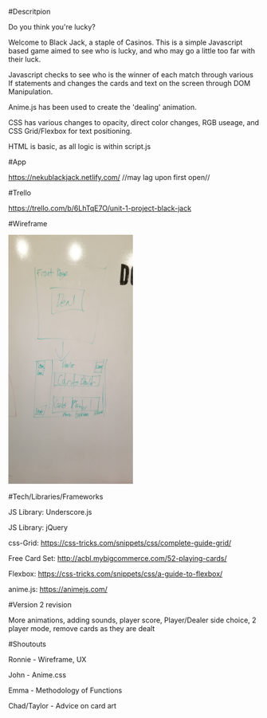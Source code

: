 #Descritpion

Do you think you're lucky?

Welcome to Black Jack, a staple of Casinos. This is a simple Javascript based game aimed to see who is lucky, and who may go a little too far with their luck.

Javascript checks to see who is the winner of each match through various If statements and changes the cards and text on the screen through DOM Manipulation. 

Anime.js has been used to create the 'dealing' animation.

CSS has various changes to opacity, direct color changes, RGB useage, and CSS Grid/Flexbox for text positioning.

HTML is basic, as all logic is within script.js

#App

https://nekublackjack.netlify.com/ //may lag upon first open//

#Trello

https://trello.com/b/6LhTqE7O/unit-1-project-black-jack

#Wireframe

<img src='BlackJackWireframe.jpg' alt="Wireframe" height="500" width="250">

#Tech/Libraries/Frameworks

JS Library: Underscore.js

JS Library: jQuery

css-Grid: https://css-tricks.com/snippets/css/complete-guide-grid/

Free Card Set: http://acbl.mybigcommerce.com/52-playing-cards/

Flexbox: https://css-tricks.com/snippets/css/a-guide-to-flexbox/

anime.js: https://animejs.com/


#Version 2 revision

More animations, adding sounds, player score, Player/Dealer side choice, 2 player mode, remove cards as they are dealt

#Shoutouts

Ronnie - Wireframe, UX 

John - Anime.css

Emma - Methodology of Functions

Chad/Taylor - Advice on card art